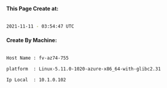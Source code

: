 
   
#### This Page Create at:

```bash

2021-11-11 - 03:54:47 UTC

```

#### Create By Machine:

```bash

Host Name : fv-az74-755

platform  : Linux-5.11.0-1020-azure-x86_64-with-glibc2.31

Ip Local  : 10.1.0.102

```

